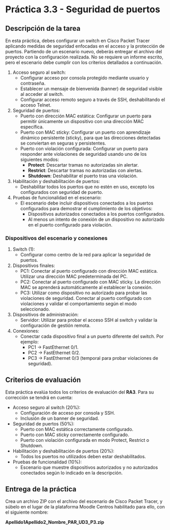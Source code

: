 # Práctica 3.3 - Seguridad de puertos

## Descripción de la tarea

En esta práctica, debes configurar un switch en Cisco Packet Tracer aplicando medidas de seguridad enfocadas en el acceso y la protección de puertos. Partiendo de un escenario nuevo, deberás entregar el archivo del proyecto con la configuración realizada. No se requiere un informe escrito, pero el escenario debe cumplir con los criterios detallados a continuación.

1. Acceso seguro al switch:
    - Configurar acceso por consola protegido mediante usuario y contraseña.
    - Establecer un mensaje de bienvenida (banner) de seguridad visible al acceder al switch.
    - Configurar acceso remoto seguro a través de SSH, deshabilitando el acceso Telnet.
2. Seguridad de puertos:
    - Puerto con dirección MAC estática: Configurar un puerto para permitir únicamente un dispositivo con una dirección MAC específica.
    - Puerto con MAC sticky: Configurar un puerto con aprendizaje dinámico persistente (sticky), para que las direcciones detectadas se conviertan en seguras y persistentes.
    - Puerto con violación configurada: Configurar un puerto para responder ante violaciones de seguridad usando uno de los siguientes modos:
        - **Protect**: Descartar tramas no autorizadas sin alertar.
        - **Restrict**: Descartar tramas no autorizadas con alertas.
        - **Shutdown**: Deshabilitar el puerto tras una violación.
3. Habilitación y deshabilitación de puertos:
    - Deshabilitar todos los puertos que no estén en uso, excepto los configurados con seguridad de puerto.
4. Pruebas de funcionalidad en el escenario:
    - El escenario debe incluir dispositivos conectados a los puertos configurados para demostrar el cumplimiento de los objetivos:
        - Dispositivos autorizados conectados a los puertos configurados.
        - Al menos un intento de conexión de un dispositivo no autorizado en el puerto configurado para violación.

### Dispositivos del escenario y conexiones

1. Switch (1):
    - Configurar como centro de la red para aplicar la seguridad de puertos.
2. Dispositivos finales:
    - PC1: Conectar al puerto configurado con dirección MAC estática. Utilizar una dirección MAC predeterminada del PC.
    - PC2: Conectar al puerto configurado con MAC sticky. La dirección MAC se aprenderá automáticamente al establecer la conexión.
    - PC3: Utilizar como dispositivo no autorizado para probar las violaciones de seguridad. Conectar al puerto configurado con violaciones y validar el comportamiento según el modo seleccionado.
3. Dispositivos de administración:
    - Servidor: Utilizar para probar el acceso SSH al switch y validar la configuración de gestión remota.
4. Conexiones:
    - Conectar cada dispositivo final a un puerto diferente del switch. Por ejemplo:
        - PC1 → FastEthernet 0/1.
        - PC2 → FastEthernet 0/2.
        - PC3 → FastEthernet 0/3 (temporal para probar violaciones de seguridad).

## Criterios de evaluación

Esta práctica evalúa todos los criterios de evaluación del **RA3**. Para su corrección se tendrá en cuenta:

- Acceso seguro al switch (20%):
    - Configuración de acceso por consola y SSH.
    - Inclusión de un banner de seguridad.
- Seguridad de puertos (50%):
    - Puerto con MAC estática correctamente configurado.
    - Puerto con MAC sticky correctamente configurado.
    - Puerto con violación configurada en modo Protect, Restrict o Shutdown.
- Habilitación y deshabilitación de puertos (20%):
    - Todos los puertos no utilizados deben estar deshabilitados.
- Pruebas de funcionalidad (10%):
    - Escenario que muestre dispositivos autorizados y no autorizados conectados según lo indicado en la descripción.

## Entrega de la práctica

Crea un archivo ZIP con el archivo del escenario de Cisco Packet Tracer, y súbelo en el lugar de la plataforma Moodle Centros habilitado para ello, con el siguiente nombre:

**Apellido1Apellido2_Nombre_PAR_UD3_P3.zip**